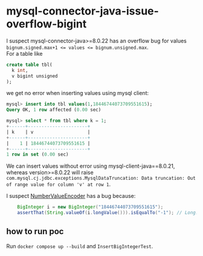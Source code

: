# mysql-connector-java-issue-overflow-bigint

I suspect mysql-connector-java>=8.0.22 has an overflow bug for values `bignum.signed.max+1 <= values <= bignum.unsigned.max`.  
For a table like
```sql
create table tbl(
  k int,
  v bigint unsigned
);
```
we get no error when inserting values using mysql client:
```sql
mysql> insert into tbl values(1,18446744073709551615);
Query OK, 1 row affected (0.00 sec)

mysql> select * from tbl where k = 1;
+------+----------------------+
| k    | v                    |
+------+----------------------+
|    1 | 18446744073709551615 |
+------+----------------------+
1 row in set (0.00 sec)
```

We can insert values without error using mysql-client-java==8.0.21, 
whereas version>=8.0.22 will raise `com.mysql.cj.jdbc.exceptions.MysqlDataTruncation: Data truncation: Out of range value for column 'v' at row 1`.

I suspect [NumberValueEncoder](https://github.com/mysql/mysql-connector-j/blob/8.0.31/src/main/protocol-impl/java/com/mysql/cj/protocol/a/NumberValueEncoder.java#L68)
has a bug because:
```java
    BigInteger i = new BigInteger("18446744073709551615");
    assertThat(String.valueOf(i.longValue())).isEqualTo("-1"); // Long.MAX_VALUE: 9223372036854775807, which is smaller than `i`.
```

## how to run poc
Run `docker compose up --build` and  `InsertBigIntegerTest`.

